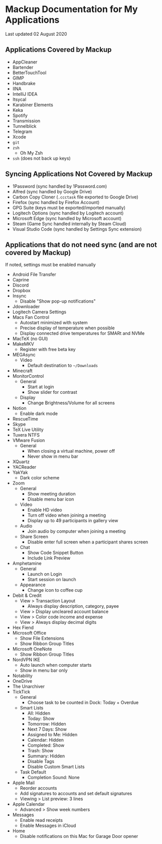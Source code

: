 # Mackup Documentation for My Applications

Last updated 02 August 2020

## Applications Covered by Mackup

- AppCleaner
- Bartender
- BetterTouchTool
- GIMP
- Handbrake
- IINA
- IntelliJ IDEA
- Itsycal
- Karabiner Elements
- Keka
- Spotify
- Transmission
- Tunnelblick
- Telegram
- Xcode
- `git`
- `zsh`
    - Oh My Zsh
- `ssh` (does not back up keys)

## Syncing Applications Not Covered by Mackup

- 1Password (sync handled by 1Password.com)
- Alfred (sync handled by Google Drive)
- Carbon Copy Cloner (`.ccctask` file exported to Google Drive)
- Firefox (sync handled by Firefox Account)
- GPG Suite (keys must be exported/imported manually)
- Logitech Options (sync handled by Logitech account)
- Microsoft Edge (sync handled by Microsoft account)
- Steam (Game Sync handled internally by Steam Cloud)
- Visual Studio Code (sync handled by Settings Sync extension)

## Applications that do not need sync (and are not covered by Mackup)

If noted, settings must be enabled manually

- Android File Transfer
- Caprine
- Discord
- Dropbox
- Insync
    - Disable "Show pop-up notifications"
- Jdownloader
- Logitech Camera Settings
- Macs Fan Control
    - Autostart minimized with system
    - Precise display of temperature when possible
    - Display connected drive temperatures for SMARt and NVMe
- MacTeX (no GUI)
- MakeMKV
    - Register with free beta key
- MEGAsync
    - Video
        - Default destination to `~/Downloads`
- Minecraft
- MonitorControl
    - General
        - Start at login
        - Show slider for contrast
    - Display
        - Change Brightness/Volume for all screens
- Notion
    - Enable dark mode
- RescueTime
- Skype
- TeX Live Utility
- Tuxera NTFS
- VMware Fusion
    - General
        - When closing a virtual machine, power off
        - Never show in menu bar
- XQuartz
- YACReader
- YakYak
    - Dark color scheme
- Zoom
    - General
        - Show meeting duration
        - Disable menu bar icon
    - Video
        - Enable HD video
        - Turn off video when joining a meeting
        - Display up to 49 participants in gallery view
    - Audio
        - Join audio by computer when joining a meeting
    - Share Screen
        - Disable enter full screen when a participant shares screen
    - Chat
        - Show Code Snippet Button
        - Include Link Preview
- Amphetamine
    - General
        - Launch on Login
        - Start session on launch
    - Appearance
        - Change icon to coffee cup
- Debit & Credit
    - View > Transaction Layout
        - Always display description, category, payee
    - View > Display uncleared account balance
    - View > Color code income and expense
    - View > Always display decimal digits
- Hex Fiend
- Microsoft Office
    - Show File Extensions
    - Show Ribbon Group Titles
- Microsoft OneNote
    - Show Ribbon Group Titles
- NordVPN IKE
    - Auto launch when computer starts
    - Show in menu bar only
- Notability
- OneDrive
- The Unarchiver
- TickTick
    - General
        - Choose task to be counted in Dock: Today + Overdue
    - Smart Lists
        - All: Hidden
        - Today: Show
        - Tomorrow: Hidden
        - Next 7 Days: Show
        - Assigned to Me: Hidden
        - Calendar: Hidden
        - Completed: Show
        - Trash: Show
        - Summary: Hidden
        - Disable Tags
        - Disable Custom Smart Lists
    - Task Default
        - Completion Sound: None
- Apple Mail
    - Reorder accounts
    - Add signatures to accounts and set default signatures
    - Viewing > List preview: 3 lines
- Apple Calendar
    - Advanced > Show week numbers
- Messages
    - Enable read receipts
    - Enable Messages in iCloud
- Home
    - Disable notifications on this Mac for Garage Door opener
